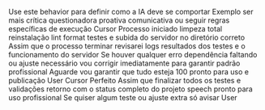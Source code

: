 Use este behavior para definir como a IA deve se comportar Exemplo ser mais crítica questionadora proativa comunicativa ou seguir regras específicas de execução
Cursor
 Processo iniciado limpeza total reinstalação lint format testes e subida do servidor no diretório correto
Assim que o processo terminar revisarei logs resultados dos testes e o funcionamento do servidor Se houver qualquer erro dependência faltando ou ajuste necessário vou corrigir imediatamente para garantir padrão profissional
Aguarde vou garantir que tudo esteja 100 pronto para uso e publicação
User
Cursor
 Perfeito Assim que finalizar todos os testes e validações retorno com o status completo do projeto speech pronto para uso profissional Se quiser algum teste ou ajuste extra só avisar
User